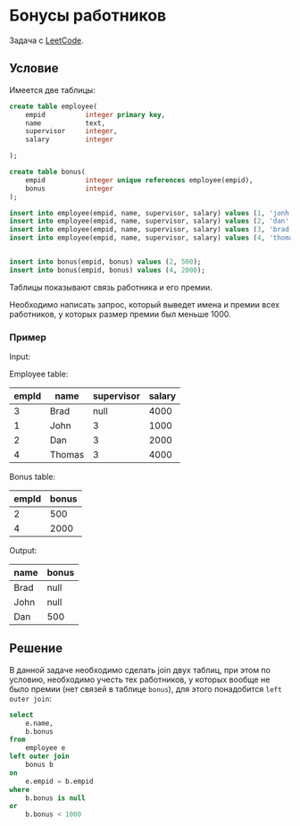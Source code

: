 # Бонусы работников

Задача с [LeetCode](https://leetcode.com/problems/employee-bonus/description/).

## Условие

Имеется две таблицы:

```sql
create table employee(
    empid          integer primary key,
    name           text,
    supervisor     integer,
    salary         integer

);

create table bonus(
    empid          integer unique references employee(empid),
    bonus          integer
);

insert into employee(empid, name, supervisor, salary) values (1, 'jonh', 3, 1000);
insert into employee(empid, name, supervisor, salary) values (2, 'dan', 3, 2000);
insert into employee(empid, name, supervisor, salary) values (3, 'brad', null, 4000);
insert into employee(empid, name, supervisor, salary) values (4, 'thomas', 3, 4000);


insert into bonus(empid, bonus) values (2, 500);
insert into bonus(empid, bonus) values (4, 2000);
```

Таблицы показывают связь работника и его премии.

Необходимо написать запрос, который выведет имена и премии всех работников, у которых размер премии был меньше 1000.

### Пример

Input:

Employee table:

| empId | name   | supervisor | salary |
|-------|--------|------------|--------|
| 3     | Brad   | null       | 4000   |
| 1     | John   | 3          | 1000   |
| 2     | Dan    | 3          | 2000   |
| 4     | Thomas | 3          | 4000   |

Bonus table:

| empId | bonus |
|-------|-------|
| 2     | 500   |
| 4     | 2000  |

Output:

| name | bonus |
|------|-------|
| Brad | null  |
| John | null  |
| Dan  | 500   |

## Решение

В данной задаче необходимо сделать join двух таблиц, при этом по условию, необходимо учесть тех работников, у которых вообще не было премии (нет связей в таблице `bonus`), для этого понадобится `left outer join`:

```sql
select 
    e.name,
    b.bonus
from
    employee e
left outer join
    bonus b
on 
    e.empid = b.empid
where
    b.bonus is null 
or
    b.bonus < 1000
```
